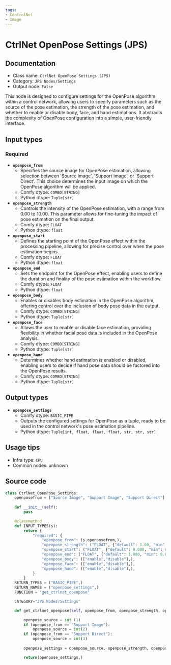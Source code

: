 ```yaml
---
tags:
- ControlNet
- Image
---
```


# CtrlNet OpenPose Settings (JPS)
## Documentation
- Class name: `CtrlNet OpenPose Settings (JPS)`
- Category: `JPS Nodes/Settings`
- Output node: `False`

This node is designed to configure settings for the OpenPose algorithm within a control network, allowing users to specify parameters such as the source of the pose estimation, the strength of the pose estimation, and whether to enable or disable body, face, and hand estimations. It abstracts the complexity of OpenPose configuration into a simple, user-friendly interface.
## Input types
### Required
- **`openpose_from`**
    - Specifies the source image for OpenPose estimation, allowing selection between 'Source Image', 'Support Image', or 'Support Direct'. This choice determines the input image on which the OpenPose algorithm will be applied.
    - Comfy dtype: `COMBO[STRING]`
    - Python dtype: `Tuple[str]`
- **`openpose_strength`**
    - Controls the intensity of the OpenPose estimation, with a range from 0.00 to 10.00. This parameter allows for fine-tuning the impact of pose estimation on the final output.
    - Comfy dtype: `FLOAT`
    - Python dtype: `float`
- **`openpose_start`**
    - Defines the starting point of the OpenPose effect within the processing pipeline, allowing for precise control over when the pose estimation begins.
    - Comfy dtype: `FLOAT`
    - Python dtype: `float`
- **`openpose_end`**
    - Sets the endpoint for the OpenPose effect, enabling users to define the duration and finality of the pose estimation within the workflow.
    - Comfy dtype: `FLOAT`
    - Python dtype: `float`
- **`openpose_body`**
    - Enables or disables body estimation in the OpenPose algorithm, offering control over the inclusion of body pose data in the output.
    - Comfy dtype: `COMBO[STRING]`
    - Python dtype: `Tuple[str]`
- **`openpose_face`**
    - Allows the user to enable or disable face estimation, providing flexibility in whether facial pose data is included in the OpenPose analysis.
    - Comfy dtype: `COMBO[STRING]`
    - Python dtype: `Tuple[str]`
- **`openpose_hand`**
    - Determines whether hand estimation is enabled or disabled, enabling users to decide if hand pose data should be factored into the OpenPose results.
    - Comfy dtype: `COMBO[STRING]`
    - Python dtype: `Tuple[str]`
## Output types
- **`openpose_settings`**
    - Comfy dtype: `BASIC_PIPE`
    - Outputs the configured settings for OpenPose as a tuple, ready to be used in the control network's pose estimation pipeline.
    - Python dtype: `Tuple[int, float, float, float, str, str, str]`
## Usage tips
- Infra type: `CPU`
- Common nodes: unknown


## Source code
```python
class CtrlNet_OpenPose_Settings:
    openposefrom = ["Source Image", "Support Image", "Support Direct"]
    
    def __init__(self):
        pass

    @classmethod
    def INPUT_TYPES(s):
        return {
            "required": {
                "openpose_from": (s.openposefrom,),
                "openpose_strength": ("FLOAT", {"default": 1.00, "min": 0.00, "max": 10.00, "step": 0.10}),
                "openpose_start": ("FLOAT", {"default": 0.000, "min": 0.000, "max": 1.000, "step": 0.05}),
                "openpose_end": ("FLOAT", {"default": 1.000, "min": 0.000, "max": 1.000, "step": 0.05}),
                "openpose_body": (["enable","disable"],),
                "openpose_face": (["enable","disable"],),
                "openpose_hand": (["enable","disable"],),
            }   
        }
    RETURN_TYPES = ("BASIC_PIPE",) 
    RETURN_NAMES = ("openpose_settings",)
    FUNCTION = "get_ctrlnet_openpose"

    CATEGORY="JPS Nodes/Settings"

    def get_ctrlnet_openpose(self, openpose_from, openpose_strength, openpose_start, openpose_end, openpose_body, openpose_face, openpose_hand):

        openpose_source = int (1)
        if (openpose_from == "Support Image"):
            openpose_source = int(2)
        if (openpose_from == "Support Direct"):
            openpose_source = int(3)
        
        openpose_settings = openpose_source, openpose_strength, openpose_start, openpose_end, openpose_body, openpose_face, openpose_hand

        return(openpose_settings,)

```
